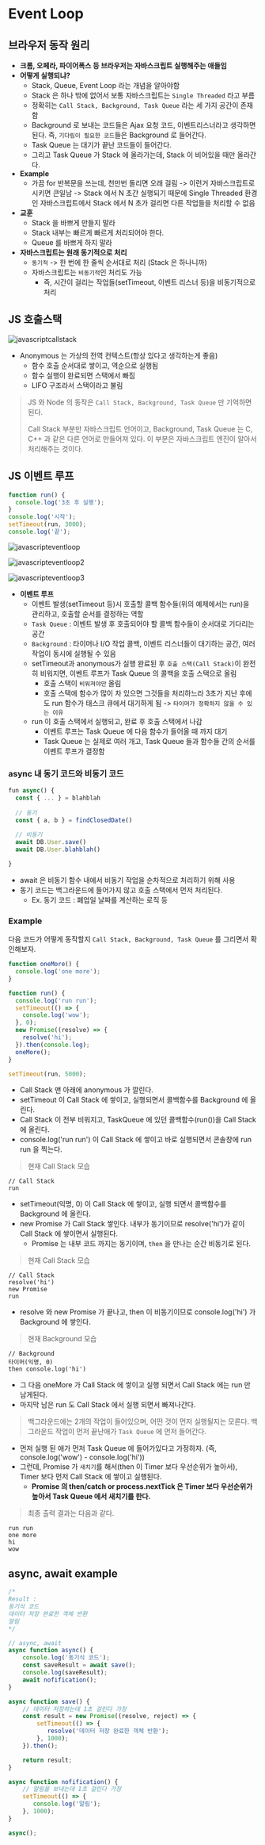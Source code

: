 # Event Loop

## 브라우저 동작 원리

- __크롬, 오페라, 파이어폭스 등 브라우저는 자바스크립트 실행해주는 애들임__
- __어떻게 실행되냐?__
  - Stack, Queue, Event Loop 라는 개념을 알아야함
  - Stack 은 하나 밖에 없어서 보통 자바스크립트는 `Single Threaded` 라고 부름
  - 정확히는 `Call Stack, Background, Task Queue` 라는 세 가지 공간이 존재함
  - Background 로 보내는 코드들은 Ajax 요청 코드, 이벤트리스너라고 생각하면 된다. 즉, `기다림이 필요한 코드`들은 Background 로 들어간다.
  - Task Queue 는 대기가 끝난 코드들이 들어간다.
  - 그리고 Task Queue 가 Stack 에 올라가는데, Stack 이 비어있을 때만 올라간다.
- __Example__
  - 가끔 for 반복문을 쓰는데, 천만번 돌리면 오래 걸림 -> 이런거 자바스크립트로 시키면 큰일남 -> Stack 에서 N 초간 실행되기 때문에 Single Threaded 환경인 자바스크립트에서 Stack 에서 N 초가 걸리면 다른 작업들을 처리할 수 없음
- __교훈__
  - Stack 을 바쁘게 만들지 말라
  - Stack 내부는 빠르게 빠르게 처리되어야 한다.
  - Queue 를 바쁘게 하지 말라
- __자바스크립트는 원래 동기적으로 처리__
  - `동기적` -> 한 번에 한 줄씩 순서대로 처리 (Stack 은 하나니까)
  - 자바스크립트는 `비동기적`인 처리도 가능
    - 즉, 시간이 걸리는 작업들(setTimeout, 이벤트 리스너 등)을 비동기적으로 처리

## JS 호출스택

![javascriptcallstack](https://user-images.githubusercontent.com/47518272/155972402-60ece306-26c8-4e41-bfa8-3d2d15ccc696.png)

- Anonymous 는 가상의 전역 컨텍스트(항상 있다고 생각하는게 좋음)
  - 함수 호출 순서대로 쌓이고, 역순으로 실행됨
  - 함수 실행이 완료되면 스택에서 빠짐
  - LIFO 구조라서 스택이라고 불림

> JS 와 Node 의 동작은 `Call Stack, Background, Task Queue` 만 기억하면된다.
> 
> Call Stack 부분만 자바스크립트 언어이고, Background, Task Queue 는 C, C++ 과 같은 다른 언어로 만들어져 있다. 이 부분은 자바스크립트 엔진이 알아서 처리해주는 것이다.

## JS 이벤트 루프

```javascript
function run() {
  console.log('3초 후 실행');
}
console.log('시작');
setTimeout(run, 3000);
console.log('끝');
```

![javascripteventloop](https://user-images.githubusercontent.com/47518272/155972663-20c20733-e532-490f-b1ff-d09eb5385560.png)

![javascripteventloop2](https://user-images.githubusercontent.com/47518272/155973003-b6ad4f64-3386-4f4e-9d39-f17576788c2a.png)

![javascripteventloop3](https://user-images.githubusercontent.com/47518272/155973372-f39c18a2-ec43-4ce9-9d9c-694ffc39a36c.png)

- __이벤트 루프__
  - 이벤트 발생(setTimeout 등)시 호출할 콜백 함수들(위의 예제에서는 run)을 관리하고, 호출할 순서를 결정하는 역할
  - `Task Queue` : 이벤트 발생 후 호출되어야 할 콜백 함수들이 순서대로 기다리는 공간
  - `Background` : 타이머나 I/O 작업 콜백, 이벤트 리스너들이 대기하는 공간, 여러 작업이 동시에 실행될 수 있음
  - setTimeout과 anonymous가 실행 완료된 후 `호출 스택(Call Stack)`이 완전히 비워지면, 이벤트 루프가 Task Queue 의 콜백을 호출 스택으로 올림
    - 호출 스택이 `비워져야만` 올림
    - 호출 스택에 함수가 많이 차 있으면 그것들을 처리하느라 3초가 지난 후에도 run 함수가 태스크 큐에서 대기하게 됨 -> `타이머가 정확하지 않을 수 있는 이유`
  - run 이 호출 스택에서 실행되고, 완료 후 호출 스택에서 나감
    - 이벤트 루프는 Task Queue 에 다음 함수가 들어올 때 까지 대기
    - Task Queue 는 실제로 여러 개고, Task Queue 들과 함수들 간의 순서를 이벤트 루프가 결정함

### async 내 동기 코드와 비동기 코드

```javascript
fun async() {
  const { ... } = blahblah
  
  // 동기
  const { a, b } = findClosedDate()
  
  // 비동기
  await DB.User.save()
  await DB.User.blahblah()

}
```

- await 은 비동기 함수 내에서 비동기 작업을 순차적으로 처리하기 위해 사용
- 동기 코드는 백그라운드에 들어가지 않고 호출 스택에서 먼저 처리된다.
  - Ex. 동기 코드 : 폐업일 날짜를 계산하는 로직 등

### Example

다음 코드가 어떻게 동작할지 `Call Stack, Background, Task Queue` 를 그리면서 확인해보자.

```javascript
function oneMore() {
  console.log('one more');
}

function run() {
  console.log('run run');
  setTimeout(() => {
    console.log('wow');
  }, 0);
  new Promise((resolve) => {
    resolve('hi');
  }).then(console.log);
  oneMore();
}

setTimeout(run, 5000);
```

- Call Stack 맨 아래에 anonymous 가 깔린다.
- setTimeout 이 Call Stack 에 쌓이고, 실행되면서 콜백함수를 Background 에 올린다.
- Call Stack 이 전부 비워지고, TaskQueue 에 있던 콜백함수(run())을 Call Stack 에 올린다.
- console.log('run run') 이 Call Stack 에 쌓이고 바로 실행되면서 콘솔창에 run run 을 찍는다.

> 현재 Call Stack 모습

```
// Call Stack
run
```

- setTimeout(익명, 0) 이 Call Stack 에 쌓이고, 실행 되면서 콜백함수를 Background 에 올린다.
- new Promise 가 Call Stack 쌓인다. 내부가 동기이므로 resolve('hi')가 같이 Call Stack 에 쌓이면서 실행된다.
  - Promise 는 내부 코드 까지는 동기이며, `then` 을 만나는 순간 비동기로 된다.

> 현재 Call Stack 모습

```
// Call Stack
resolve('hi')
new Promise
run
```

- resolve 와 new Promise 가 끝나고, then 이 비동기이므로 console.log('hi') 가 Background 에 쌓인다.

> 현재 Background 모습

```
// Background
타이머(익명, 0)
then console.log('hi')
```

- 그 다음 oneMore 가 Call Stack 에 쌓이고 실행 되면서 Call Stack 에는 run 만 남게된다.
- 마지막 남은 run 도 Call Stack 에서 실행 되면서 빠져나간다.

> 백그라운드에는 2개의 작업이 들어있으며, 어떤 것이 먼저 실행될지는 모른다. 백그라운드 작업이 먼저 끝난애가 `Task Queue` 에 먼저 들어간다.

- 먼저 실행 된 애가 먼저 Task Queue 에 들어가있다고 가정하자. (즉, console.log('wow') - console.log('hi'))
- 그런데, Promise 가 `새치기`를 해서(then 이 Timer 보다 우선순위가 높아서), Timer 보다 먼저 Call Stack 에 쌓이고 실행된다.
  - __Promise 의 then/catch or process.nextTick 은 Timer 보다 우선순위가 높아서 Task Queue 에서 새치기를 한다.__

> 최종 출력 결과는 다음과 같다.

```
run run
one more
hi
wow
```

## async, await example

```javascript
/* 
Result : 
동기식 코드
데이터 저장 완료한 객체 반환
알림
*/

// async, await
async function async() {
    console.log('동기식 코드');
    const saveResult = await save();
    console.log(saveResult);
    await nofification();
}

async function save() {
    // 데이터 저장하는데 1초 걸린다 가정
    const result = new Promise((resolve, reject) => {
        setTimeout(() => {
           resolve('데이터 저장 완료한 객체 반환');
        }, 1000);
    }).then();

    return result;
}

async function nofification() {
    // 알림을 보내는데 1초 걸린다 가정
    setTimeout(() => {
       console.log('알림'); 
    }, 1000);
}

async();
```
